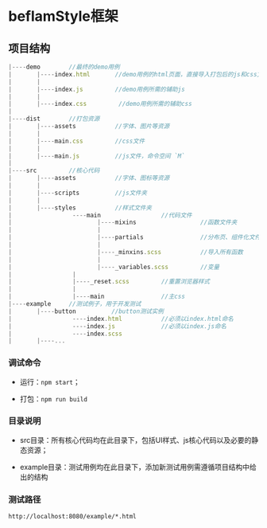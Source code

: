 # beflamStyle框架

## 项目结构

```js
|----demo        //最终的demo用例
|       |----index.html       //demo用例的html页面，直接导入打包后的js和css文件
|       |
|       |----index.js         //demo用例所需的辅助js
|       |
|       |----index.css         //demo用例所需的辅助css
|
|----dist        //打包资源
|       |----assets           //字体、图片等资源
|       |
|       |----main.css         //css文件
|       |
|       |----main.js          //js文件，命令空间 `M`
|
|----src         //核心代码
|       |----assets           //字体、图标等资源
|       |
|       |----scripts          //js文件夹
|       |
|       |----styles           //样式文件夹
|                 ----main                 //代码文件
|                        |----mixins                  //函数文件夹
|                        |
|                        |----partials                //分布页、组件化文件夹
|                        |
|                        |----_minxins.scss           //导入所有函数
|                        |
|                        |----_variables.scss         //变量
|                 |
|                 |----_reset.scss         //重置浏览器样式
|                 |
|                 |----main                //主css
|----example     //测试例子，用于开发测试
|       |----button          //button测试实例
|                 ----index.html           //必须以index.html命名
|                 ----index.js             //必须以index.js命名
|                 ----index.scss
|       |----...
```

### 调试命令

- 运行：`npm start`；

- 打包：`npm run build`

### 目录说明

- src目录：所有核心代码均在此目录下，包括UI样式、js核心代码以及必要的静态资源；

- example目录：测试用例均在此目录下，添加新测试用例需遵循项目结构中给出的结构

### 测试路径

`http://localhost:8080/example/*.html`